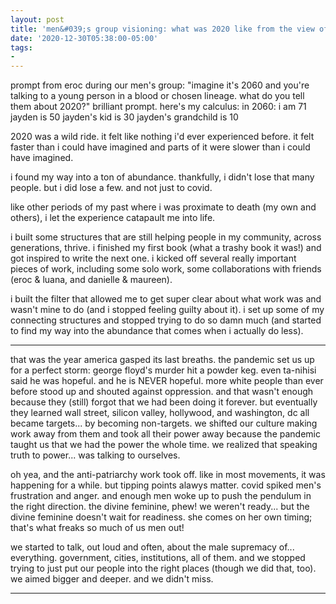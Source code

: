 ```yaml
---
layout: post
title: 'men&#039;s group visioning: what was 2020 like from the view of 2060?'
date: '2020-12-30T05:38:00-05:00'
tags:
- 
--- 
```


<!-- {:target="_blank"} -->

<p class="message">prompt from eroc during our men's group: "imagine it's 2060 and you're talking to a young person in a blood or chosen lineage. what do you tell them about 2020?" brilliant prompt. here's my calculus: in 2060:
i am 71
jayden is 50
jayden's kid is 30
jayden's grandchild is 10</p>


2020 was a wild ride. it felt like nothing i'd ever experienced before. it felt faster than i could have imagined and parts of it were slower than i could have imagined. 

i found my way into a ton of abundance. thankfully, i didn't lose that many people. but i did lose a few. and not just to covid. 

like other periods of my past where i was proximate to death (my own and others), i let the experience catapault me into life. 

i built some structures that are still helping people in my community, across generations, thrive. i finished my first book (what a trashy book it was!) and got inspired to write the next one. i kicked off several really important pieces of work, including some solo work, some collaborations with friends (eroc & luana, and danielle & maureen). 

i built the filter that allowed me to get super clear about what work was and wasn't mine to do (and i stopped feeling guilty about it). i set up some of my connecting structures and stopped trying to do so damn much (and started to find my way into the abundance that comes when i actually do less). 

---



that was the year america gasped its last breaths. the pandemic set us up for a perfect storm: george floyd's murder hit a powder keg. even ta-nihisi said he was hopeful. and he is NEVER hopeful. more white people than ever before stood up and shouted against oppression. and that wasn't enough because they (still) forgot that we had been doing it forever. but eventually they learned wall street, silicon valley, hollywood, and washington, dc all became targets... by becoming non-targets. we shifted our culture making work away from them and took all their power away because the pandemic taught us that we had the power the whole time. we realized that speaking truth to power... was talking to ourselves. 

oh yea, and the anti-patriarchy work took off. like in most movements, it was happening for a while. but tipping points alawys matter. covid spiked men's frustration and anger. and enough men woke up to push the pendulum in the right direction. the divine feminine, phew! we weren't ready... but the divine feminine doesn't wait for readiness. she comes on her own timing; that's what freaks so much of us men out!

we started to talk, out loud and often, about the male supremacy of... everything. government, cities, institutions, all of them. and we stopped trying to just put our people into the right places (though we did that, too). we aimed bigger and deeper. and we didn't miss. 



---


<!-- hyperlink bank -->


<!-- &#042; = asterisk -->
<!-- &#039; = single quote '-->


